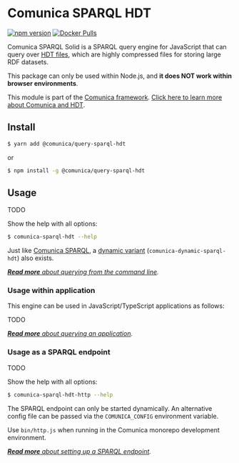 # Comunica SPARQL HDT

[![npm version](https://badge.fury.io/js/%40comunica%2Fquery-sparql-hdt.svg)](https://www.npmjs.com/package/@comunica/query-sparql-hdt)
[![Docker Pulls](https://img.shields.io/docker/pulls/comunica/query-sparql-hdt.svg)](https://hub.docker.com/r/comunica/query-sparql-hdt/)

Comunica SPARQL Solid is a SPARQL query engine for JavaScript that can query over [HDT files](https://www.rdfhdt.org/), which are highly compressed files for storing large RDF datasets.

This package can only be used within Node.js, and **it does NOT work within browser environments**.

This module is part of the [Comunica framework](https://comunica.dev/).
[Click here to learn more about Comunica and HDT](https://comunica.dev/docs/query/advanced/hdt/).

## Install

```bash
$ yarn add @comunica/query-sparql-hdt
```

or

```bash
$ npm install -g @comunica/query-sparql-hdt
```

## Usage

TODO

Show the help with all options:

```bash
$ comunica-sparql-hdt --help
```

Just like [Comunica SPARQL](https://github.com/comunica/comunica/tree/master/packages/query-sparql),
a [dynamic variant](https://github.com/comunica/comunica/tree/master/packages/query-sparql#usage-from-the-command-line) (`comunica-dynamic-sparql-hdt`) also exists.

_[**Read more** about querying from the command line](https://comunica.dev/docs/query/getting_started/query_cli/)._

### Usage within application

This engine can be used in JavaScript/TypeScript applications as follows:

TODO

_[**Read more** about querying an application](https://comunica.dev/docs/query/getting_started/query_app/)._

### Usage as a SPARQL endpoint

TODO

Show the help with all options:

```bash
$ comunica-sparql-hdt-http --help
```

The SPARQL endpoint can only be started dynamically.
An alternative config file can be passed via the `COMUNICA_CONFIG` environment variable.

Use `bin/http.js` when running in the Comunica monorepo development environment.

_[**Read more** about setting up a SPARQL endpoint](https://comunica.dev/docs/query/getting_started/setup_endpoint/)._
